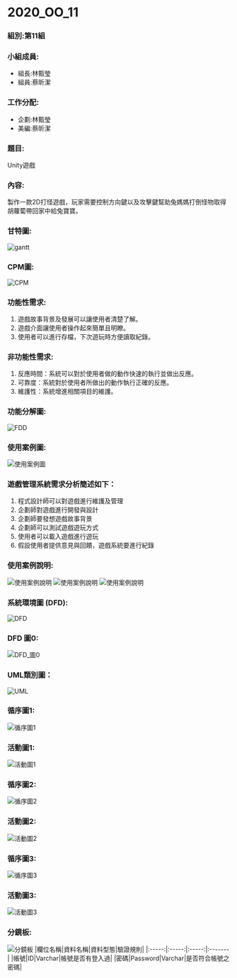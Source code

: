 # 2020_OO_11
### 組別:第11組
### 小組成員:
- 組長:林甄瑩
- 組員:蔡昕潔
### 工作分配:
- 企劃:林甄瑩
- 美編:蔡昕潔
### 題目:
Unity遊戲
### 內容:
製作一款2D打怪遊戲，玩家需要控制方向鍵以及攻擊鍵幫助兔媽媽打倒怪物取得胡蘿蔔帶回家中給兔寶寶。
### 甘特圖:
![gantt](Gantt.jpg "Gantt")
### CPM圖:
![CPM](CPM.jpg "CPM")
### 功能性需求:
1. 遊戲故事背景及發展可以讓使用者清楚了解。
2. 遊戲介面讓使用者操作起來簡單且明瞭。
3. 使用者可以進行存檔，下次遊玩時方便讀取紀錄。
### 非功能性需求:
1. 反應時間：系統可以對於使用者做的動作快速的執行並做出反應。
2. 可靠度：系統對於使用者所做出的動作執行正確的反應。
3. 維護性：系統增進相關項目的維護。
### 功能分解圖:
![FDD](FDD.jpg "FDD")
### 使用案例圖:
![](使用案例圖.jpg "使用案例圖")
### 遊戲管理系統需求分析簡述如下：
1. 程式設計師可以對遊戲進行維護及管理
2. 企劃師對遊戲進行開發與設計
3. 企劃師要發想遊戲故事背景
4. 企劃師可以測試遊戲遊玩方式
5. 使用者可以載入遊戲進行遊玩
6. 假設使用者提供意見與回饋，遊戲系統要進行紀錄
### 使用案例說明:
![](使用案例說明1.jpg "使用案例說明")
![](使用案例說明2.jpg "使用案例說明")
![](使用案例說明3.jpg "使用案例說明")
### 系統環境圖 (DFD):
![](DFD.png "DFD")
### DFD 圖0:
![](DFD_圖0.png "DFD_圖0")
### UML類別圖：
![](UML類別圖.jpg "UML")
### 循序圖1:
![](循序圖1.jpg "循序圖1")
### 活動圖1:
![](活動圖1.jpg "活動圖1")
### 循序圖2:
![](循序圖2.jpg "循序圖2")
### 活動圖2:
![](活動圖2.jpg "活動圖2")
### 循序圖3:
![](循序圖3.jpg "循序圖3")
### 活動圖3:
![](活動圖3.jpg "活動圖3")
### 分鏡板:
![](分鏡板.jpg "分鏡板")
|欄位名稱|資料名稱|資料型態|驗證規則|
|:-----:|:-----:|:-----:|:-------|
|帳號|ID|Varchar|帳號是否有登入過|
|密碼|Password|Varchar|是否符合帳號之密碼|
